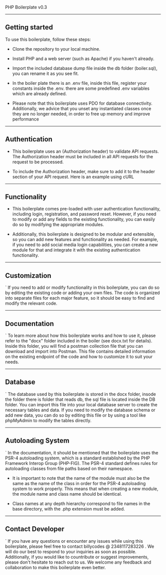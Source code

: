 PHP Boilerplate v0.3
____
## Getting started

To use this boilerplate, follow these steps:

* Clone the repository to your local machine.
* Install PHP and a web server (such as Apache) if you haven't already.

* Import the included database dump file inside the db folder (boiler.sql), you  can rename it as you see fit. 
* In the boiler plate there is an .env file, inside this file, register your constants inside  the .env. there are some predefined .env variables which are already defined.
* Please note that this boilerplate uses PDO for database connectivity. Additionally, we advice that you unset any instantiated classes once they are no longer needed, in order to free up memory and improve performance

---
## Authentication

* This boilerplate uses an (Authorization header) to validate API requests. The Authorization header must be included in all API requests for the request to be processed.
 
* To include the Authorization header, make sure to add it to the header section of your API request. Here is an example using cURL

---
## Functionality

* This boilerplate comes pre-loaded with user authentication functionality, including login, registration, and password reset. However, if you need to modify or add any fields to the existing functionality, you can easily do so by modifying the appropriate modules.

* Additionally, this boilerplate is designed to be modular and extensible, so you can add new features and functionality as needed. For example, if you need to add social media login capabilities, you can create a new module for that and integrate it with the existing authentication functionality.

---
## Customization
`
If you need to add or modify functionality in this boilerplate, you can do so by editing the existing code or adding your own files. The code is organized into separate files for each major feature, so it should be easy to find and modify the relevant code.

---
## Documentation
`
To learn more about how this boilerplate works and how to use it, please refer to the "docx" folder included in the boiler  (see docx.txt for details). Inside this folder, you will find a postman collection file that you can download and import into Postman. This file contains detailed information on the existing endpoint  of the code and how to customize it to suit your needs.

---
## Database
`
The database used by this boilerplate is stored in the docx folder, insode the folder there is  folder that reads db, the sql file is located inside the DB folder. You can import this file into your local database server to create the necessary tables and data. If you need to modify the database schema or add new data, you can do so by editing this file or by using a tool like phpMyAdmin to modify the tables directly.

---
## Autoloading System
`
In the documentation, it should be mentioned that the boilerplate uses the PSR-4 autoloading system, which is a standard established by the PHP Framework Interop Group (PHP-FIG). The PSR-4 standard defines rules for autoloading classes from file paths based on their namespace.


* It is important to note that the name of the module must also be the same as the name of the class in order for the PSR-4 autoloading system to work properly. This means that when creating a new module, the module name and class name should be identical.


* Class names at any depth  hierarchy correspond to file names in the base directory, with the .php extension must be  added.

---
## Contact Developer
`
If you have any questions or encounter any issues while using this boilerplate, please feel free to contact  billycodes @ 2348117283226 . We will do our best to respond to your inquiries as soon as possible. Additionally, if you would like to countribute or  suggest improvements, please don't hesitate to reach out to us. We welcome any feedback and collaboration to make this boilerplate even better.


